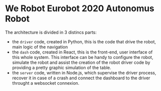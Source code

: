 # We Robot Eurobot 2020 Autonomus Robot

The architecture is divided in 3 distincs parts:

- the `driver` code, created in Python, this is the code that drive the robot, main logic of the navigation
- the `dash` code, created in React, this is the front-end, user interface of this whole system. This interface can be handy to configure the robot, simulate the robot and assist the creation of the robot driver code by providing a pretty graphic simulation of the table.
- the `server` code, written in Node.js, which supervise the driver process, recover it in case of a crash and connect the dashboard to the driver throught a websocket connexion. 

